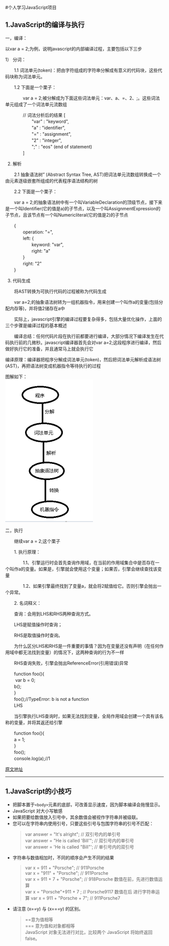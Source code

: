 #个人学习JavaScript项目
## 1.JavaScript的编译与执行
一，编译：

以var a = 2;为例，说明javascript的内部编译过程，主要包括以下三步

1） 分词：

　　1.1  词法单元(token)：把由字符组成的字符串分解成有意义的代码块，这些代码块称为词法单元。

　　1.2  下面是一个栗子：

　　　　var a = 2;被分解成为下面这些词法单元：var、a、=、2、;。这些词法单元组成了一个词法单元流数组

　　　　// 词法分析后的结果
       [  
　　　　　　"var" : "keyword",  
　　　　　　"a" : "identifier",  
　　　　　　"=" : "assignment",  
　　　　　　"2" : "integer",  
　　　　　　";" : "eos" (end of statement)   
　　　　]

2)  解析

　　2.1 抽象语法树” (Abstract Syntax Tree, AST)把词法单元流数组转换成一个由元素逐级嵌套所组成的代表程序语法结构的树

　　2.2 下面是一个栗子：

　　var a = 2;的抽象语法树中有一个叫VariableDeclaration的顶级节点，接下来是一个叫Identifier(它的值是a)的子节点，以及一个叫AssignmentExpression的子节点，且该节点有一个叫Numericliteral(它的值是2)的子节点

　　{  
　　　　operation: "=",  
　　　　left: {  
　　　　　　keyword: "var",  
　　　　　　right: "a"  
　　　　}  
　　　　right: "2"  
　　}

3) 代码生成

　　将AST转换为可执行代码的过程被称为代码生成

　　var a=2;的抽象语法树转为一组机器指令，用来创建一个叫作a的变量(包括分配内存等)，并将值2储存在a中

　　实际上，javascript引擎的编译过程要复杂得多，包括大量优化操作，上面的三个步骤是编译过程的基本概述

　　编译总结：任何代码片段在执行前都要进行编译，大部分情况下编译发生在代码执行前的几微秒。javascript编译器首先会对var a=2;这段程序进行编译，然后做好执行它的准备，并且通常马上就会执行它

编译原理：编译器把程序分解成词法单元(token)，然后把词法单元解析成语法树(AST)，再把语法树变成机器指令等待执行的过程

图解如下：  
![alt 图解](https://github.com/Voryla/LearnJavaScript/blob/master/images/JavaScript%E7%BC%96%E8%AF%91%E5%9B%BE.png)
 

二，执行

　　继续var a = 2;这个栗子

　　1. 执行原理：

　　　　1.1、引擎运行时会首先查询作用域，在当前的作用域集合中是否存在一个叫作a的变量。如果是，引擎就会使用这个变量；如果否，引擎会继续查找该变量

　　　　1.2、如果引擎最终找到了变量a，就会将2赋值给它。否则引擎会抛出一个异常。

　　2. 名词释义：

　　查询：会用到LHS和RHS两种查询方式。

　　LHS是赋值操作时查询；

　　RHS是取值操作时查询。

　　为什么区分LHS和RHS是一件重要的事情？因为在变量还没有声明（在任何作用域中都无法找到变量）的情况下，这两种查询的行为不一样

　　RHS查询失败，引擎会抛出ReferenceError(引用错误)异常

　　function foo(){  
   　　 var b = 0;  
    　　b();  
　　}  
　　foo();//TypeError: b is not a function  
　　LHS  

　　当引擎执行LHS查询时，如果无法找到变量，全局作用域会创建一个具有该名称的变量，并将其返还给引擎

　　function foo(){   
    　　a = 1;      
　　}  
　　foo();  
　　console.log(a);//1  

[原文地址](https://www.cnblogs.com/hyns/p/12383601.html)
****
## 1.JavaScript的小技巧
* 把脚本置于`<body>`元素的底部，可改善显示速度，因为脚本编译会拖慢显示。
* JavaScript 对大小写敏感  
* 如果把要给数值放入引号中，其余数值会被视作字符串并被级联。
* 您可以在字符串内使用引号，只要这些引号与包围字符串的引号不匹配：  
    > var answer = "It's alright";             // 双引号内的单引号  
    > var answer = "He is called 'Bill'";    // 双引号内的单引号  
    > var answer = 'He is called "Bill"';    // 单引号内的双引号     
* 字符串与数值相加时，不同的顺序会产生不同的结果
    > var x = 911 + "Porsche";      // 911Porsche  
    > var x = "911" + "Porsche";    // 911Porsche  
    > var x = 911 + 7 + "Porsche";  // 918Porsche  数值在前，先进行数值运算  
    > var x = "Porsche"+911 + 7 ;   // Porsche9117 数值在后 进行字符串运算
    > var x = 911  + "Porsche + 7"; // 911Porsche7      
* 请注意 (x==y) 与 (x===y) 的区别。
   > ==意为值相等  
   > === 意为值和对象都相等   
   > JavaScript 对象无法进行对比，比较两个 JavaScript 将始终返回 false。 
   
                                                           